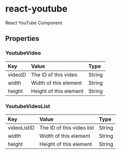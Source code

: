 # react-youtube

React YouTube Component

## Properties

### YoutubeVideo

|Key|Value|Type|
|:--|:----|:---|
|videoID|The ID of this video|String|
|width|Width of this element|String|
|height|Height of this element|String|

### YoutubeVideoList

|Key|Value|Type|
|:--|:----|:---|
|videoListID|The ID of this video list|String|
|width|Width of this element|String|
|height|Height of this element|String